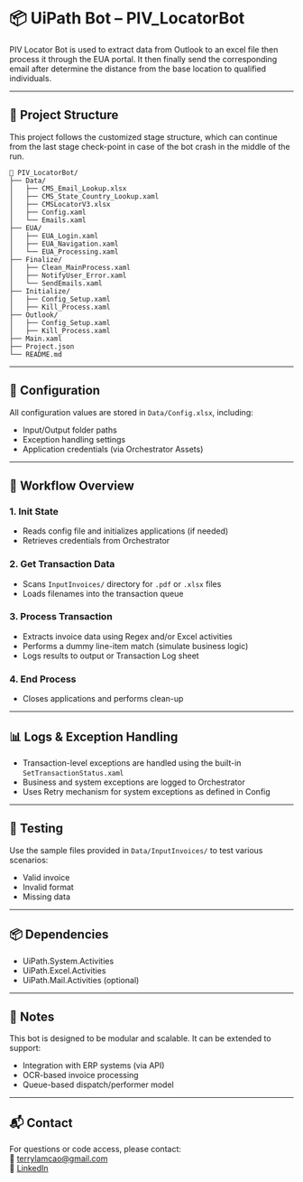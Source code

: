 # 📦 UiPath Bot – PIV_LocatorBot

PIV Locator Bot is used to extract data from Outlook to an excel file then process it through the EUA portal. It then finally send the corresponding email after determine the distance from the base location to qualified individuals. 

---

## 📁 Project Structure
This project follows the customized stage structure, which can continue from the last stage check-point in case of the bot crash in the middle of the run.

```
📂 PIV_LocatorBot/
├── Data/
│   ├── CMS_Email_Lookup.xlsx
│   ├── CMS_State_Country_Lookup.xaml
│   ├── CMSLocatorV3.xlsx
│   ├── Config.xaml
│   └── Emails.xaml
├── EUA/
│   ├── EUA_Login.xaml
│   ├── EUA_Navigation.xaml
│   └── EUA_Processing.xaml
├── Finalize/
│   ├── Clean_MainProcess.xaml
│   ├── NotifyUser_Error.xaml
│   └── SendEmails.xaml
├── Initialize/
│   ├── Config_Setup.xaml
│   ├── Kill_Process.xaml
├── Outlook/
│   ├── Config_Setup.xaml
│   ├── Kill_Process.xaml
├── Main.xaml
├── Project.json
└── README.md
```

---

## 🔧 Configuration

All configuration values are stored in `Data/Config.xlsx`, including:
- Input/Output folder paths
- Exception handling settings
- Application credentials (via Orchestrator Assets)

---

## 🔄 Workflow Overview

### 1. **Init State**
- Reads config file and initializes applications (if needed)
- Retrieves credentials from Orchestrator

### 2. **Get Transaction Data**
- Scans `InputInvoices/` directory for `.pdf` or `.xlsx` files
- Loads filenames into the transaction queue

### 3. **Process Transaction**
- Extracts invoice data using Regex and/or Excel activities
- Performs a dummy line-item match (simulate business logic)
- Logs results to output or Transaction Log sheet

### 4. **End Process**
- Closes applications and performs clean-up

---

## 📊 Logs & Exception Handling

- Transaction-level exceptions are handled using the built-in `SetTransactionStatus.xaml`
- Business and system exceptions are logged to Orchestrator
- Uses Retry mechanism for system exceptions as defined in Config

---

## 🧪 Testing

Use the sample files provided in `Data/InputInvoices/` to test various scenarios:
- Valid invoice
- Invalid format
- Missing data

---

## 📦 Dependencies

- UiPath.System.Activities
- UiPath.Excel.Activities
- UiPath.Mail.Activities (optional)

---

## 📝 Notes

This bot is designed to be modular and scalable. It can be extended to support:
- Integration with ERP systems (via API)
- OCR-based invoice processing
- Queue-based dispatch/performer model

---

## 📬 Contact

For questions or code access, please contact:  
📧 terrylamcao@gmail.com  
🔗 [LinkedIn](https://linkedin.com/in/terrylamcao)
